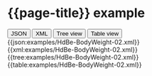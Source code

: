 # {{page-title}} example

<div>
  <div class="tab">
     <button class="tablinks active" onclick="openTab(event, 'JSON')">JSON</button>
     <button class="tablinks" onclick="openTab(event, 'XML')">XML</button>
     <button class="tablinks" onclick="openTab(event, 'Tree view')">Tree view</button>
     <button class="tablinks" onclick="openTab(event, 'Table view')">Table view</button>   
  </div>

  <div id="JSON" class="tabcontent" style="display:block">
      {{json:examples/HdBe-BodyWeight-02.xml}}
  </div>
  <div id="XML" class="tabcontent">
      {{xml:examples/HdBe-BodyWeight-02.xml}}
  </div>
  <div id="Tree view" class="tabcontent">
      {{tree:examples/HdBe-BodyWeight-02.xml}}
  </div>
  <div id="Table view" class="tabcontent">
      {{table:examples/HdBe-BodyWeight-02.xml}}
  </div>

</div>